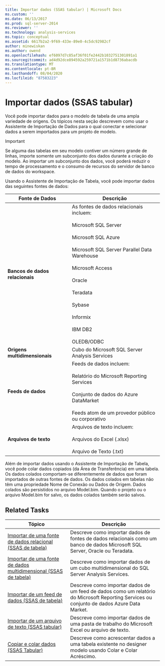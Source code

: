 ```yaml
---
title: Importar dados (SSAS tabular) | Microsoft Docs
ms.custom: ''
ms.date: 06/13/2017
ms.prod: sql-server-2014
ms.reviewer: ''
ms.technology: analysis-services
ms.topic: conceptual
ms.assetid: 6617b2a2-9f69-433e-89e0-4c5dc92982cf
author: minewiskan
ms.author: owend
ms.openlocfilehash: ef6097d7c85af36f01fe2442b1032751301891a1
ms.sourcegitcommit: ad4d92dce894592a259721a1571b1d8736abacdb
ms.translationtype: MT
ms.contentlocale: pt-BR
ms.lasthandoff: 08/04/2020
ms.locfileid: "87583223"
---
```

# <a name="import-data-ssas-tabular"></a>Importar dados (SSAS tabular)
  Você pode importar dados para o modelo de tabela de uma ampla variedade de origens. Os tópicos nesta seção descrevem como usar o Assistente de Importação de Dados para o qual conectar e selecionar dados a serem importados para um projeto de modelo.  
  
> [!IMPORTANT]  
>  Se alguma das tabelas em seu modelo contiver um número grande de linhas, importe somente um subconjunto dos dados durante a criação do modelo. Ao importar um subconjunto dos dados, você poderá reduzir o tempo de processamento e o consumo de recursos do servidor de banco de dados do workspace.  
  
 Usando o Assistente de Importação de Tabela, você pode importar dados das seguintes fontes de dados:  
  
|**Fonte de Dados**|**Descrição**|  
|---------------------|---------------------|  
|**Bancos de dados relacionais**|As fontes de dados relacionais incluem:<br /><br /> Microsoft SQL Server<br /><br /> Microsoft SQL Azure<br /><br /> Microsoft SQL Server Parallel Data Warehouse<br /><br /> Microsoft Access<br /><br /> Oracle<br /><br /> Teradata<br /><br /> Sybase<br /><br /> Informix<br /><br /> IBM DB2<br /><br /> OLEDB/ODBC|  
|**Origens multidimensionais**|Cubo do Microsoft SQL Server Analysis Services|  
|**Feeds de dados**|Feeds de dados incluem:<br /><br /> Relatório do Microsoft Reporting Services<br /><br /> Conjunto de dados do Azure DataMarket<br /><br /> Feeds atom de um provedor público ou corporativo|  
|**Arquivos de texto**|Arquivos de texto incluem:<br /><br /> Arquivos do Excel (.xlsx)<br /><br /> Arquivo de Texto (.txt)|  
  
 Além de importar dados usando o Assistente de Importação de Tabela, você pode colar dados copiados (da Área de Transferência) em uma tabela. Os dados colados comportam-se diferentemente de dados que foram importados de outras fontes de dados. Os dados colados em tabelas não têm uma propriedade Nome de Conexão ou Dados de Origem. Dados colados são persistidos no arquivo Model.bim. Quando o projeto ou o arquivo Model.bim for salvo, os dados colados também serão salvos.  
  
## <a name="related-tasks"></a>Related Tasks  
  
|Tópico|Descrição|  
|-----------|-----------------|  
|[Importar de uma fonte de dados relacional &#40;SSAS de tabela&#41;](import-from-a-relational-data-source-ssas-tabular.md)|Descreve como importar dados de fontes de dados relacionais como um banco de dados Microsoft SQL Server, Oracle ou Teradata.|  
|[Importar de uma fonte de dados multidimensional &#40;SSAS de tabela&#41;](import-from-a-multidimensional-data-source-ssas-tabular.md)|Descreve como importar dados de um cubo multidimensional do SQL Server Analysis Services.|  
|[Importar de um feed de dados &#40;SSAS de tabela&#41;](import-from-a-data-feed-ssas-tabular.md)|Descreve como importar dados de um feed de dados como um relatório do Microsoft Reporting Services ou conjunto de dados Azure Data Market.|  
|[Importar de um arquivo de texto &#40;SSAS tabular&#41;](import-from-a-text-file-ssas-tabular.md)|Descreve como importar dados de uma pasta de trabalho do Microsoft Excel ou arquivo de texto.|  
|[Copiar e colar dados &#40;SSAS Tabular&#41;](copy-and-paste-data-ssas-tabular.md)|Descreve como acrescentar dados a uma tabela existente no designer modelo usando Colar e Colar Acréscimo.|  
  
  
